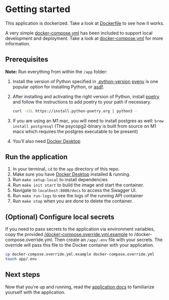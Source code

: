 # Getting started

This application is dockerized. Take a look at [Dockerfile](/app/Dockerfile) to see how it works.

A very simple [docker-compose.yml](/docker-compose.yml) has been included to support local development and deployment. Take a look at [docker-compose.yml](/docker-compose.yml) for more information.

## Prerequisites

**Note:** Run everything from within the `/app` folder:

1. Install the version of Python specified in [.python-version](/app/.python-version)
   [pyenv](https://github.com/pyenv/pyenv#installation) is one popular option for installing Python,
   or [asdf](https://asdf-vm.com/).

2. After installing and activating the right version of Python, install
   [poetry](https://python-poetry.org/docs/#installation) and follow the instructions to add poetry to your path if necessary.

   ```bash
   curl -sSL https://install.python-poetry.org | python3 -
   ```

3. If you are using an M1 mac, you will need to install postgres as well: `brew install postgresql` (The psycopg2-binary is built from source on M1 macs which requires the postgres executable to be present)

4. You'll also need [Docker Desktop](https://www.docker.com/products/docker-desktop/)

## Run the application

1. In your terminal, `cd` to the `app` directory of this repo.
2. Make sure you have [Docker Desktop](https://www.docker.com/products/docker-desktop/) installed & running.
3. Run `make setup-local` to install dependencies
4. Run `make init start` to build the image and start the container.
5. Navigate to `localhost:8080/docs` to access the Swagger UI.
6. Run `make run-logs` to see the logs of the running API container
7. Run `make stop` when you are done to delete the container.

## (Optional) Configure local secrets

If you need to pass secrets to the application via environment variables, copy the provided [/docker-compose.override.yml.example](/docker-compose.override.yml.example) to /docker-compose.override.yml. Then create an `/app/.env` file with your secrets. The override will pass this file to the Docker container with your application.

```bash
cp docker-compose.override.yml.example docker-compose.override.yml
touch app/.env
```

## Next steps

Now that you're up and running, read the [application docs](README.md) to familiarize yourself with the application.
